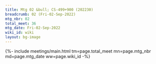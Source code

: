 ```yaml
---
title: Mtg 02 &bull; CS-499+900 (202230)
breadcrumb: 02 (Fri-02-Sep-2022)
mtg_nbr: 02
total_meet: 36
mtg_date: Fri-02-Sep-2022
wiki_id: wiki
layout: bg-image
---
```


{%- include meetings/main.html
    tm=page.total_meet
    mn=page.mtg_nbr
    md=page.mtg_date
    ww=page.wiki_id
-%}

